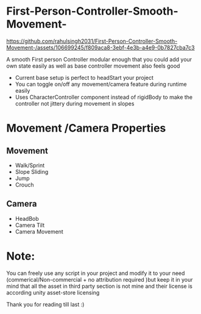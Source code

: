 # First-Person-Controller-Smooth-Movement-



https://github.com/rahulsingh2031/First-Person-Controller-Smooth-Movement-/assets/106699245/f809aca8-3ebf-4e3b-a4e9-0b7827cba7c3


A smooth First person Controller modular enough that you could add your own state easily as well as base controller movement also feels good
- Current base setup is perfect to headStart your project
- You can toggle on/off any movement/camera feature during runtime easily
- Uses CharacterController component instead of rigidBody to make the controller not jittery during movement in slopes
  
# Movement /Camera Properties
## Movement

- Walk/Sprint
- Slope Sliding
- Jump
- Crouch

## Camera

- HeadBob 
- Camera Tilt
- Camera Movement 

# Note:
You can freely use any script in your project and modify it to your need (commerical/Non-commercial + no attribution required )but keep it in your mind that all the asset in third party section is not mine and their license is according  unity asset-store licensing

Thank you for reading till last :)
